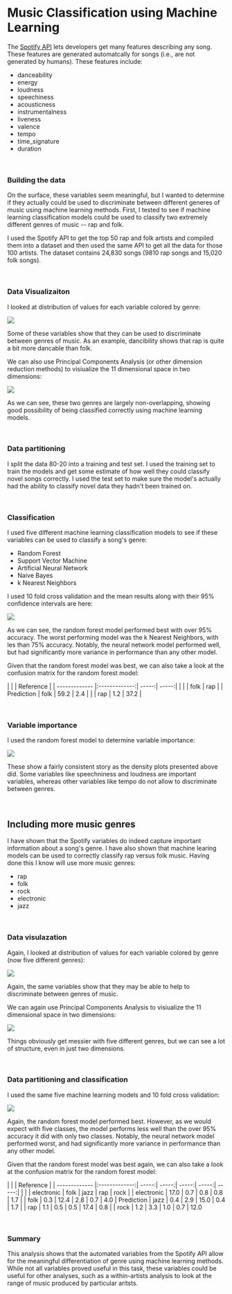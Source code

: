 # Music Classification using Machine Learning

The [Spotify API](https://developer.spotify.com/documentation/web-api/) lets developers get many features describing any song. These features are generated automatcally for songs (i.e., are not generated by humans). These features include:

* danceability
* energy
* loudness
* speechiness
* acousticness
* instrumentalness
* liveness
* valence
* tempo
* time_signature
* duration

<br>

### Building the data

On the surface, these variables seem meaningful, but I wanted to determine if they actually could be used to discriminate between different generes of music using machine learning methods. First, I tested to see if machine learning classification models could be used to classify two extremely different genres of music -- rap and folk.

I used the Spotify API to get the top 50 rap and folk artists and compiled them into a dataset and then used the same API to get all the data for those 100 artists. The dataset contains 24,830 songs (9810 rap songs and 15,020 folk songs).

<br>

### Data Visualizaiton

I looked at distribution of values for each variable colored by genre:

![](./images/all_variables_train.png)

Some of these variables show that they can be used to discriminate between genres of music. As an example, dancibility shows that rap is quite a bit more dancable than folk.

We can also use Principal Components Analysis (or other dimension reduction methods) to visiualize the 11 dimensional space in two dimensions:

![](./images/pca_space.png)

As we can see, these two genres are largely non-overlapping, showing good possibility of being classified correctly using machine learning models.

<br>

### Data partitioning 

I split the data 80-20 into a training and test set. I used the training set to train the models and get some estimate of how well they could classify novel songs correctly. I used the test set to make sure the model's actually had the ability to classify novel data they hadn't been trained on.

<br>

### Classification

I used five different machine learning classification models to see if these variables can be used to classify a song's genre:

* Random Forest 
* Support Vector Machine
* Artificial Neural Network
* Naive Bayes
* k Nearest Neighbors

I used 10 fold cross validation and the mean results along with their 95% confidence intervals are here:

![](./images/all_models_train.png)

As we can see, the random forest model performed best with over 95% accuracy. The worst performing model was the k Nearest Neighbors, with les than 75% accuracy. Notably, the neural network model performed well, but had significantly more variance in performance than any other model.

Given that the random forest model was best, we can also take a look at the confusion matrix for the random forest model:

|               |               | Reference     |
| ------------- |:-------------:| -----:| -----:|
|               |         | folk   | rap   |
| Prediction    | folk    |   59.2 |   2.4 |
|               | rap     |    1.2 |    37.2 |

<br>

### Variable importance

I used the random forest model to determine variable importance:

![](./images/var_importance_train.png)

These show a fairly consistent story as the density plots presented above did. Some variables like speechniness and loudness are important variables, whereas other variables like tempo do not allow to discriminate between genres.

<br>

## Including more music genres

I have shown that the Spotify variables do indeed capture important information about a song's genre. I have also shown that machine learing models can be used to correctly classify rap versus folk music. Having done this I know will use more music genres:

* rap
* folk
* rock
* electronic
* jazz

<br>

### Data visulazation

Again, I looked at distribution of values for each variable colored by genre (now five different genres):

![](./images/all_models_train_5classes.png)

Again, the same variables show that they may be able to help to discriminate between genres of music.

We can again use Principal Components Analysis to visiualize the 11 dimensional space in two dimensions:

![](./images/pca_space_train_5classes.png)

Things obviously get messier with five different genres, but we can see a lot of structure, even in just two dimensions.

<br>

### Data partitioning and classification

I used the same five machine learning models and 10 fold cross validation:

![](./images/all_models_train_5classes.png)

Again, the random forest model performed best. However, as we would expect with five classes, the model performs less well than the over 95% accuracy it did with only two classes. Notably, the neural network model performed worst, and had significantly more variance in performance than any other model.

Given that the random forest model was best again, we can also take a look at the confusion matrix for the random forest model:



|               |               | Reference     |
| ------------- |:-------------:| -----:| -----:| -----:| -----:| -----:|
|               |               | electronic   | folk   |  jazz   | rap   | rock
|               | electronic    |   17.0       |   0.7  |   0.8   |    0.8 |      1.7
|               | folk          |    0.3       |   12.4 |   2.8    |   0.7    |   4.0 
| Prediction    | jazz          |    0.4       |   2.9  |  15.0   |    0.4 |      1.7
|               | rap           |    1.1       |   0.5  |   0.5    |  17.4    |   0.8 
|               | rock          |    1.2       |   3.3  |  1.0   |    0.7 |     12.0



<br>

### Summary

This analysis shows that the automated variables from the Spotify API allow for the meaningful differentiation of genre using machine learning methods. While not all variables proved useful in this task, these variables could be useful for other analyses, such as a within-artists analysis to look at the range of music produced by particular aritsts. 

<br>
<br>
<br>


